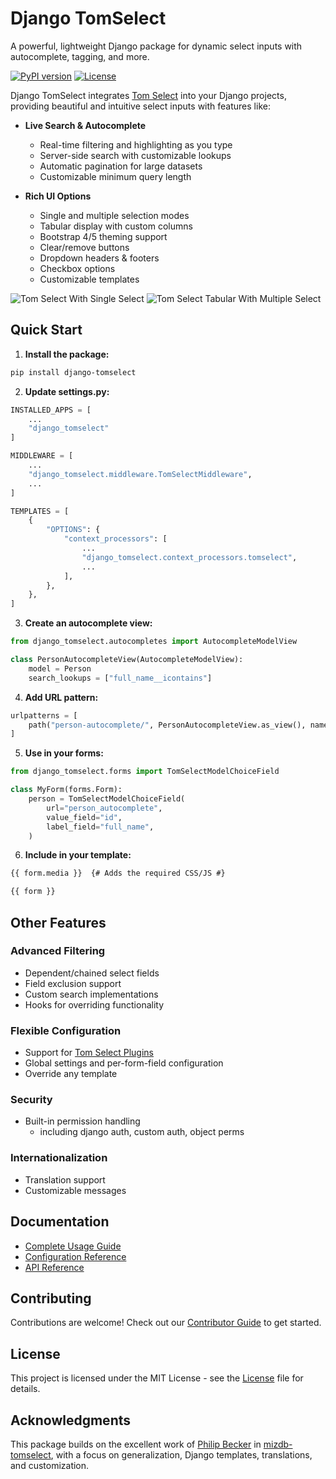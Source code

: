 

# Django TomSelect

A powerful, lightweight Django package for dynamic select inputs with autocomplete, tagging, and more.

[![PyPI version](https://badge.fury.io/py/django-tomselect.png)](https://badge.fury.io/py/django-tomselect)
[![License](https://img.shields.io/pypi/l/django-tomselect)](https://github.com/OmenApps/django-tomselect/blob/main/LICENSE)

Django TomSelect integrates [Tom Select](https://tom-select.js.org/) into your Django projects, providing beautiful and intuitive select inputs with features like:

- **Live Search & Autocomplete**
    - Real-time filtering and highlighting as you type
    - Server-side search with customizable lookups
    - Automatic pagination for large datasets
	- Customizable minimum query length

- **Rich UI Options**
    - Single and multiple selection modes
    - Tabular display with custom columns
    - Bootstrap 4/5 theming support
	- Clear/remove buttons
	- Dropdown headers & footers
	- Checkbox options
    - Customizable templates

![Tom Select With Single Select](https://raw.githubusercontent.com/jacklinke/django-tomselect/main/docs/images/Single.png)
![Tom Select Tabular With Multiple Select](https://raw.githubusercontent.com/jacklinke/django-tomselect/main/docs/images/Multiple_Tabular.png)

## Quick Start

1. **Install the package:**
```bash
pip install django-tomselect
```

2. **Update settings.py:**
```python
INSTALLED_APPS = [
    ...
    "django_tomselect"
]

MIDDLEWARE = [
    ...
    "django_tomselect.middleware.TomSelectMiddleware",
    ...
]

TEMPLATES = [
    {
        "OPTIONS": {
            "context_processors": [
                ...
                "django_tomselect.context_processors.tomselect",
                ...
            ],
        },
    },
]
```

3. **Create an autocomplete view:**
```python
from django_tomselect.autocompletes import AutocompleteModelView

class PersonAutocompleteView(AutocompleteModelView):
    model = Person
    search_lookups = ["full_name__icontains"]
```

4. **Add URL pattern:**
```python
urlpatterns = [
    path("person-autocomplete/", PersonAutocompleteView.as_view(), name="person_autocomplete"),
]
```

5. **Use in your forms:**
```python
from django_tomselect.forms import TomSelectModelChoiceField

class MyForm(forms.Form):
    person = TomSelectModelChoiceField(
        url="person_autocomplete",
        value_field="id",
        label_field="full_name",
    )
```

6. **Include in your template:**
```html
{{ form.media }}  {# Adds the required CSS/JS #}

{{ form }}
```

## Other Features

### Advanced Filtering
- Dependent/chained select fields
- Field exclusion support
- Custom search implementations
- Hooks for overriding functionality

### Flexible Configuration
- Support for [Tom Select Plugins](https://tom-select.js.org/plugins/)
- Global settings and per-form-field configuration
- Override any template

### Security
- Built-in permission handling
	- including django auth, custom auth, object perms

### Internationalization
- Translation support
- Customizable messages

## Documentation

- [Complete Usage Guide](https://django-tomselect.readthedocs.io/en/latest/usage/)
- [Configuration Reference](https://django-tomselect.readthedocs.io/en/latest/api/config/)
- [API Reference](https://django-tomselect.readthedocs.io/en/latest/api/)

## Contributing

Contributions are welcome! Check out our [Contributor Guide](https://github.com/OmenApps/django-tomselect/blob/main/CONTRIBUTING.md) to get started.

## License

This project is licensed under the MIT License - see the [License](https://github.com/OmenApps/django-tomselect/blob/main/LICENSE) file for details.

## Acknowledgments

This package builds on the excellent work of [Philip Becker](https://pypi.org/user/actionb/) in [mizdb-tomselect](https://www.pypi.org/project/mizdb-tomselect/), with a focus on generalization, Django templates, translations, and customization.
